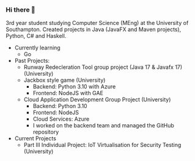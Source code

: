 ### Hi there 👋

3rd year student studying Computer Science (MEng) at the University of Southampton.
Created projects in Java (JavaFX and Maven projects), Python, C# and Haskell.
- Currently learning
  - Go
- Past Projects:
  - Runway Redecleration Tool group project (Java 17 & Javafx 17) (University)
  - Jackbox style game (University)
    - Backend: Python 3.10 with Azure
    - Frontend: NodeJS with GAE
  - Cloud Application Development Group Project (University)
      - Backend: Python 3.10
      - Frontend: NodeJS
      - Cloud Services: Azure
      - I worked on the backend team and managed the GitHub repository
- Current Projects
    - Part III Individual Project: IoT Virtualisation for Security Testing (University)

<!--
**hurstie16s/hurstie16s** is a ✨ _special_ ✨ repository because its `README.md` (this file) appears on your GitHub profile.

Here are some ideas to get you started:

- 🔭 I’m currently working on ...
- 🌱 I’m currently learning C
- 👯 I’m looking to collaborate on ...
- 🤔 I’m looking for help with ...
- 💬 Ask me about ...
- 📫 How to reach me: ...
- 😄 Pronouns: ...
- ⚡ Fun fact: ...
-->
